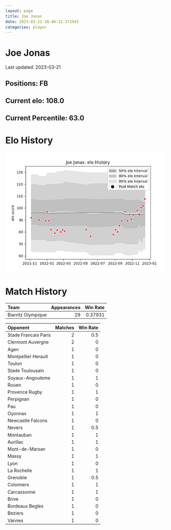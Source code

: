 ```yaml
---  
layout: page  
title: Joe Jonas  
date: 2023-03-21 18:40:13.571943  
categories: player  
---
```

# Joe Jonas


Last updated: 2023-03-21
## Positions: FB

## Current elo: 108.0

## Current Percentile: 63.0

# Elo History


![elo history](history_JoeJonas.png)
# Match History


| Team               |   Appearances |   Win Rate |
|:-------------------|--------------:|-----------:|
| Biarritz Olympique |            29 |    0.37931 |

| Opponent             |   Matches |   Win Rate |
|:---------------------|----------:|-----------:|
| Stade Francais Paris |         2 |        0.5 |
| Clermont Auvergne    |         2 |        0   |
| Agen                 |         1 |        0   |
| Montpellier Herault  |         1 |        0   |
| Toulon               |         1 |        0   |
| Stade Toulousain     |         1 |        0   |
| Soyaux-Angouleme     |         1 |        1   |
| Rouen                |         1 |        0   |
| Provence Rugby       |         1 |        1   |
| Perpignan            |         1 |        0   |
| Pau                  |         1 |        0   |
| Oyonnax              |         1 |        1   |
| Newcastle Falcons    |         1 |        0   |
| Nevers               |         1 |        0.5 |
| Montauban            |         1 |        1   |
| Aurillac             |         1 |        1   |
| Mont-de-Marsan       |         1 |        0   |
| Massy                |         1 |        1   |
| Lyon                 |         1 |        0   |
| La Rochelle          |         1 |        1   |
| Grenoble             |         1 |        0.5 |
| Colomiers            |         1 |        1   |
| Carcassonne          |         1 |        1   |
| Brive                |         1 |        0   |
| Bordeaux Begles      |         1 |        0   |
| Beziers              |         1 |        0   |
| Vannes               |         1 |        0   |